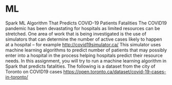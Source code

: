 # ML
Spark ML Algorithm That Predicts COVID-19 Patients Fatalities
The COVID19 pandemic has been devastating for hospitals as limited resources can be stretched. One area of work that is being investigated is the use of simulators that can determine the number of active cases likely to happen at a hospital – for example http://covid19simulator.ca/
This simulator uses machine learning algorithms to predict number of patients that may possibly enter into a hospital in the process helping hospitals predict their resource needs. In this assignment, you will try to run a machine learning algorithm in Spark that predicts fatalities.
The following is a dataset from the city of Toronto on COVID19 cases https://open.toronto.ca/dataset/covid-19-cases-in-toronto/
